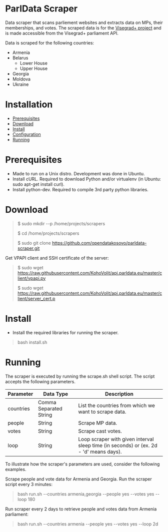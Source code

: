 # ParlData Scraper
Data scraper that scans parliement websites and extracts data on MPs, their memberships, and votes. The scraped data is for the [Visegrad+ project](http://parldata.eu/) and is made accessible from the Visegrad+ parliament API.

Data is scraped for the following countries:
- Armenia
- Belarus
  - Lower House
  - Upper House
- Georgia
- Moldova
- Ukraine

# Installation
- [Prerequisites](#prerequisites)
- [Download](#download)
- [Install](#install)
- [Configuration](#configuration)
- [Running](#running)

# Prerequisites
- Made to run on a Unix distro. Development was done in Ubuntu.
- Install cURL. Required to download Python and/or virtualenv (in Ubuntu: sudo apt-get install curl).
- Install python-dev. Required to compile 3rd party python libraries.

# Download
>$ sudo mkdir --p /home/projects/scrapers
>
>$ cd /home/projects/scrapers
>
>$ sudo git clone https://github.com/opendatakosovo/parldata-scraper.git

Get VPAPI client and SSH certificate of the server:

> $ sudo wget https://raw.githubusercontent.com/KohoVolit/api.parldata.eu/master/client/vpapi.py
>
> $ sudo wget https://raw.githubusercontent.com/KohoVolit/api.parldata.eu/master/client/server_cert.p

# Install
- Install the required libraries for running the scraper.

> bash install.sh

# Running
The scraper is executed by running the scrape.sh shell script. The script accepts the following parameters.

| Parameter    | Data Type              | Description                                                |
| -------------|------------------------|------------------------------------------------------------|
| countries    | Comma Separated String | List the countries from which we want to scrape data.      |
| people       | String                | Scrape MP data.                                            |
| votes        | String                | Scrape cast votes.                                       |
| loop         | String                | Loop scraper with given interval sleep time (in seconds) or (ex. 2d - 'd' means days).  |

To illustrate how the scraper's parameters are used, consider the following examples.

Scrape people and vote data for Armenia and Georgia. Run the scraper script every 3 minutes:
>bash run.sh --countries armenia,georgia --people yes --votes yes --loop 180

Run scraper every 2 days to retrieve people and votes data from Armenia parliament:
>bash run.sh --countries armenia --people yes --votes yes --loop 2d
